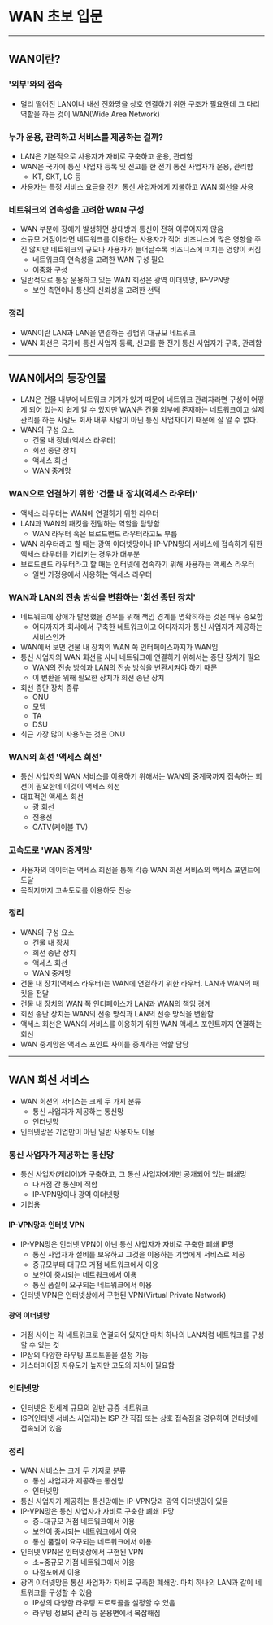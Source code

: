 # WAN 초보 입문

---------

## WAN이란?

### '외부'와의 접속

- 멀리 떨어진 LAN이나 내선 전화망을 상호 연결하기 위한 구조가 필요한데 그 다리 역할을 하는 것이 WAN(Wide Area Network)

### 누가 운용, 관리하고 서비스를 제공하는 걸까?

- LAN은 기본적으로 사용자가 자비로 구축하고 운용, 관리함
- WAN은 국가에 통신 사업자 등록 및 신고를 한 전기 통신 사업자가 운용, 관리함
  - KT, SKT, LG 등
- 사용자는 특정 서비스 요금을 전기 통신 사업자에게 지불하고 WAN 회선을 사용

### 네트워크의 연속성을 고려한 WAN 구성

- WAN 부분에 장애가 발생하면 상대방과 통신이 전혀 이루어지지 않음
- 소규모 거점이라면 네트워크를 이용하는 사용자가 적어 비즈니스에 많은 영향을 주진 않지만 네트워크의 규모나 사용자가 늘어날수록 비즈니스에 미치는 영향이 커짐
  - 네트워크의 연속성을 고려한 WAN 구성 필요
  - 이중화 구성
- 일반적으로 통상 운용하고 있는 WAN 회선은 광역 이더넷망, IP-VPN망
  - 보안 측면이나 통신의 신뢰성을 고려한 선택

### 정리

- WAN이란 LAN과 LAN을 연결하는 광범위 대규모 네트워크
- WAN 회선은 국가에 통신 사업자 등록, 신고를 한 전기 통신 사업자가 구축, 관리함

---------------

## WAN에서의 등장인물

- LAN은 건물 내부에 네트워크 기기가 있기 때문에 네트워크 관리자라면 구성이 어떻게 되어 있는지 쉽게 알 수 있지만 WAN은 건물 외부에 존재하는
네트워크이고 실제 관리를 하는 사람도 회사 내부 사람이 아닌 통신 사업자이기 때문에 잘 알 수 없다.
- WAN의 구성 요소
  - 건물 내 장비(액세스 라우터)
  - 회선 종단 장치
  - 액세스 회선
  - WAN 중계망

### WAN으로 연결하기 위한 '건물 내 장치(액세스 라우터)'

- 액세스 라우터는 WAN에 연결하기 위한 라우터
- LAN과 WAN의 패킷을 전달하는 역할을 담당함
  - WAN 라우터 혹은 브로드밴드 라우터라고도 부름
- WAN 라우터라고 할 때는 광역 이더넷망이나 IP-VPN망의 서비스에 접속하기 위한 액세스 라우터를 가리키는 경우가 대부분
- 브로드밴드 라우터라고 할 때는 인터넷에 접속하기 위해 사용하는 액세스 라우터
  - 일반 가정용에서 사용하는 액세스 라우터

### WAN과 LAN의 전송 방식을 변환하는 '회선 종단 장치'

- 네트워크에 장애가 발생했을 경우를 위해 책임 경계를 명확히하는 것은 매우 중요함
  - 어디까지가 회사에서 구축한 네트워크이고 어디까지가 통신 사업자가 제공하는 서비스인가
- WAN에서 보면 건물 내 장치의 WAN 쪽 인터페이스까지가 WAN임
- 통신 사업자의 WAN 회선을 사내 네트워크에 연결하기 위해서는 종단 장치가 필요
  - WAN의 전송 방식과 LAN의 전송 방식을 변환시켜야 하기 때문
  - 이 변환을 위해 필요한 장치가 회선 종단 장치
- 회선 종단 장치 종류
  - ONU
  - 모뎀
  - TA
  - DSU
- 최근 가장 많이 사용하는 것은 ONU

### WAN의 회선 '액세스 회선'

- 통신 사업자의 WAN 서비스를 이용하기 위해서는 WAN의 중계국까지 접속하는 회선이 필요한데 이것이 액세스 회선
- 대표적인 액세스 회선
  - 광 회선
  - 전용선
  - CATV(케이블 TV)

### 고속도로 'WAN 중계망'

- 사용자의 데이터는 액세스 회선을 통해 각종 WAN 회선 서비스의 액세스 포인트에 도달
- 목적지까지 고속도로를 이용하듯 전송

### 정리

- WAN의 구성 요소
  - 건물 내 장치
  - 회선 종단 장치
  - 액세스 회선
  - WAN 중계망
- 건물 내 장치(액세스 라우터)는 WAN에 연결하기 위한 라우터. LAN과 WAN의 패킷을 전달
- 건물 내 장치의 WAN 쪽 인터페이스가 LAN과 WAN의 책임 경계
- 회선 종단 장치는 WAN의 전송 방식과 LAN의 전송 방식을 변환함
- 액세스 회선은 WAN의 서비스를 이용하기 위한 WAN 액세스 포인트까지 연결하는 회선
- WAN 중계망은 액세스 포인트 사이를 중계하는 역할 담당

-------------

## WAN 회선 서비스

- WAN 회선의 서비스는 크게 두 가지 분류
  - 통신 사업자가 제공하는 통신망
  - 인터넷망
- 인터넷망은 기업만이 아닌 일반 사용자도 이용

### 통신 사업자가 제공하는 통신망

- 통신 사업자(캐리어)가 구축하고, 그 통신 사업자에게만 공개되어 있는 폐쇄망
  - 다거점 간 통신에 적합
  - IP-VPN망이나 광역 이더넷망
- 기업용

#### IP-VPN망과 인터넷 VPN

- IP-VPN망은 인터넷 VPN이 아닌 통신 사업자가 자비로 구축한 폐쇄 IP망
  - 통신 사업자가 설비를 보유하고 그것을 이용하는 기업에게 서비스로 제공
  - 중규모부터 대규모 거점 네트워크에서 이용
  - 보안이 중시되는 네트워크에서 이용
  - 통신 품질이 요구되는 네트워크에서 이용
- 인터넷 VPN은 인터넷상에서 구현된 VPN(Virtual Private Network)

#### 광역 이더넷망

- 거점 사이는 각 네트워크로 연결되어 있지만 마치 하나의 LAN처럼 네트워크를 구성할 수 있는 것
- IP상의 다양한 라우팅 프로토콜을 설정 가능
- 커스터마이징 자유도가 높지만 고도의 지식이 필요함

### 인터넷망

- 인터넷은 전세계 규모의 일반 공중 네트워크
- ISP(인터넷 서비스 사업자)는 ISP 간 직접 또는 상호 접속점을 경유하여 인터넷에 접속되어 있음

### 정리

- WAN 서비스는 크게 두 가지로 분류
  - 통신 사업자가 제공하는 통신망
  - 인터넷망
- 통신 사업자가 제공하는 통신망에는 IP-VPN망과 광역 이더넷망이 있음
- IP-VPN망은 통신 사업자가 자비로 구축한 폐쇄 IP망
  - 중~대규모 거점 네트워크에서 이용
  - 보안이 중시되는 네트워크에서 이용
  - 통신 품질이 요구되는 네트워크에서 이용
- 인터넷 VPN은 인터넷상에서 구현된 VPN
  - 소~중규모 거점 네트워크에서 이용
  - 다점포에서 이용
- 광역 이더넷망은 통신 사업자가 자비로 구축한 폐쇄망. 마치 하나의 LAN과 같이 네트워크를 구성할 수 있음
  - IP상의 다양한 라우팅 프로토콜을 설정할 수 있음
  - 라우팅 정보의 관리 등 운용면에서 복잡해짐
